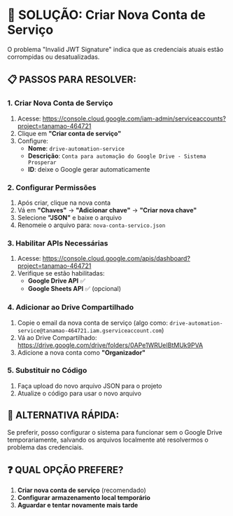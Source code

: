 # 🔧 SOLUÇÃO: Criar Nova Conta de Serviço

O problema "Invalid JWT Signature" indica que as credenciais atuais estão corrompidas ou desatualizadas. 

## 📋 PASSOS PARA RESOLVER:

### 1. Criar Nova Conta de Serviço
1. Acesse: https://console.cloud.google.com/iam-admin/serviceaccounts?project=tanamao-464721
2. Clique em **"Criar conta de serviço"**
3. Configure:
   - **Nome**: `drive-automation-service`
   - **Descrição**: `Conta para automação do Google Drive - Sistema Prosperar`
   - **ID**: deixe o Google gerar automaticamente

### 2. Configurar Permissões
1. Após criar, clique na nova conta
2. Vá em **"Chaves"** → **"Adicionar chave"** → **"Criar nova chave"**
3. Selecione **"JSON"** e baixe o arquivo
4. Renomeie o arquivo para: `nova-conta-servico.json`

### 3. Habilitar APIs Necessárias
1. Acesse: https://console.cloud.google.com/apis/dashboard?project=tanamao-464721
2. Verifique se estão habilitadas:
   - **Google Drive API** ✅
   - **Google Sheets API** ✅ (opcional)

### 4. Adicionar ao Drive Compartilhado
1. Copie o email da nova conta de serviço (algo como: `drive-automation-service@tanamao-464721.iam.gserviceaccount.com`)
2. Vá ao Drive Compartilhado: https://drive.google.com/drive/folders/0APe1WRUeIBtMUk9PVA
3. Adicione a nova conta como **"Organizador"**

### 5. Substituir no Código
1. Faça upload do novo arquivo JSON para o projeto
2. Atualize o código para usar o novo arquivo

## 🎯 ALTERNATIVA RÁPIDA:
Se preferir, posso configurar o sistema para funcionar sem o Google Drive temporariamente, salvando os arquivos localmente até resolvermos o problema das credenciais.

## ❓ QUAL OPÇÃO PREFERE?
1. **Criar nova conta de serviço** (recomendado)
2. **Configurar armazenamento local temporário**
3. **Aguardar e tentar novamente mais tarde**